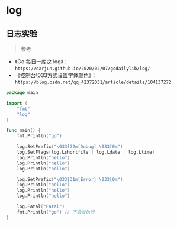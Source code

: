 # log

## 日志实验

> 参考
- 《Go 每日一库之 log》：`https://darjun.github.io/2020/02/07/godailylib/log/`
- 《控制台\033方式设置字体颜色》：`https://blog.csdn.net/qq_42372031/article/details/104137272`

```go
package main

import (
	"fmt"
	"log"
)

func main() {
	fmt.Println("go")

	log.SetPrefix("\033[32m[Dubug] \033[0m")
	log.SetFlags(log.Lshortfile | log.Ldate | log.Ltime)
	log.Println("hello")
	log.Println("hello")
	log.Println("hello")

	log.SetPrefix("\033[31m[Error] \033[0m")
	log.Println("hello")
	log.Println("hello")
	log.Println("hello")

	log.Fatal("Fatal")
	fmt.Println("go") // 不会被执行
}
```

